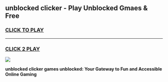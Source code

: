 
## unblocked clicker - Play Unblocked Gmaes & Free
<h3>
<a href="https://news.freeplayer.one?title=unblocked_clicker&ref=16F">CLICK TO PLAY</a></h3>
<hr>

<h3>
<a href="https://news.freeplayer.one?title=unblocked_clicker&ref=16F">CLICK 2 PLAY</a>
  
</h3>

<a href="https://news.freeplayer.one?title=unblocked_clicker&ref=16F/"><img src="https://clearcache.store/games.png"></a>


**unblocked clicker games unblocked: Your Gateway to Fun and Accessible Online Gaming**
